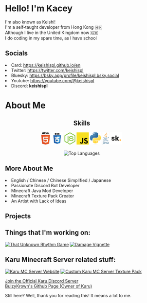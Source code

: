# Hello! I'm Kacey
I'm also known as Keishi!<br>
I'm a self-taught developer from Hong Kong 🇭🇰<br>
Although I live in the United Kingdom now 🇬🇧<br>
I do coding in my spare time, as I have school

<h2>Socials</h2>
<li>Card: <a href="https://keishispl.github.io/en" target="_blank">https://keishispl.github.io/en</a></li>
<li>Twitter: <a href="https://twitter.com/keishispl" target="_blank">https://twitter.com/keishispl</a></li>
<li>Bluesky: <a href="https://bsky.app/profile/keishispl.bsky.social" target="_blank">https://bsky.app/profile/keishispl.bsky.social</a></li>
<li>Youtube: <a href="https://youtube.com/@keishispl" target="_blank">https://youtube.com/@keishispl</a></li>
<li>Discord: <b>keishispl</b></li>

# About Me
<h2 align=center>Skills</h2>
<p align="center">
<img height="40px" src="lang/HTML5.png">
<img height="40px" src="lang/CSS3.png">
<img height="40px" src="lang/NodeJS.png">
<img height="40px" src="lang/JavaScript.png">
<img height="40px" src="lang/Python.png">
<img height="40px" src="lang/Java.png">
<img height="40px" src="lang/Skript.png">
<br><br>
<img alt="Top Languages" src="https://github-readme-stats.vercel.app/api/top-langs/?username=keishispl&theme=tokyonight">
</p>

<h2>More About Me</h2>
<li>English / Chinese / Chinese Simplified / Japanese</li>
<li>Passionate Discord Bot Developer</li>
<li>Minecraft Java Mod Developer</li>
<li>Minecraft Texture Pack Creator</li>
<li>An Artist with Lack of Ideas</li>

## Projects
<h2>Things that I'm working on:</h2>
<a href="https://github.com/keishispl/turg" target="_blank"><img alt="That Unknown Rhythm Game" src="https://github-readme-stats.vercel.app/api/pin/?username=keishispl&repo=turg&theme=tokyonight"></a>
<a href="https://github.com/keishispl/damagevignette" target="_blank"><img alt="Damage Vignette" src="https://github-readme-stats.vercel.app/api/pin/?username=keishispl&repo=damagevignette&theme=tokyonight"></a>

<h2>Karu Minecraft Server related stuff:</h2>
<a href="https://github.com/keishispl/karu" target="_blank"><img alt="Karu MC Server Website" src="https://github-readme-stats.vercel.app/api/pin/?username=keishispl&repo=karu&theme=tokyonight"></a>
<a href="https://github.com/keishispl/karupack" target="_blank"><img alt="Custom Karu MC Server Texture Pack" src="https://github-readme-stats.vercel.app/api/pin/?username=keishispl&repo=karupack&theme=tokyonight"></a>

<a href="https://discord.com/servers/karu-dal-season-410613670322634754" target="_blank">Join the Official Karu Discord Server</a><br>
<a href="https://github.com/BulzyKrown" target="_blank">BulzyKrown's Github Page (Owner of Karu)</a>

<p>Still here? Well, thank you for reading this! It means a lot to me.</p>